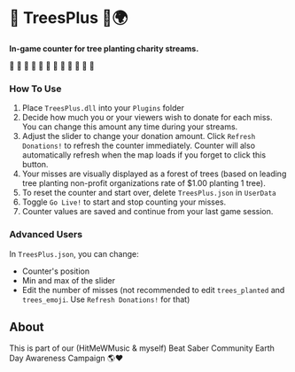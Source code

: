 # 🌱 TreesPlus 🌳🌍
**In-game counter for tree planting charity streams.**

🌱 🌱 🌱 🌳 🌳 🌳 🌲 🌲 🌲 🌴 🌴 🌴

### How To Use
1. Place `TreesPlus.dll` into your `Plugins` folder
2. Decide how much you or your viewers wish to donate for each miss. You can change this amount any time during your streams.
3. Adjust the slider to change your donation amount. Click `Refresh Donations!` to refresh the counter immediately. Counter will also automatically refresh when the map loads if you forget to click this button.
4. Your misses are visually displayed as a forest of trees (based on leading tree planting non-profit organizations rate of $1.00 planting 1 tree).
5. To reset the counter and start over, delete `TreesPlus.json` in `UserData`
6. Toggle `Go Live!` to start and stop counting your misses.
7. Counter values are saved and continue from your last game session.


### Advanced Users
In `TreesPlus.json`, you can change:
- Counter's position
- Min and max of the slider
- Edit the number of misses (not recommended to edit `trees_planted` and `trees_emoji`. Use `Refresh Donations!` for that)

## About
This is part of our (HitMeWMusic & myself) Beat Saber Community Earth Day Awareness Campaign 🌎❤️
